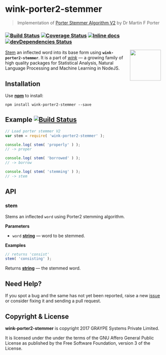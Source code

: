 # wink-porter2-stemmer

> Implementation of [Porter Stemmer Algorithm V2](https://snowballstem.org/algorithms/english/stemmer.html) by Dr Martin F Porter

### [![Build Status](https://api.travis-ci.org/decisively/wink-porter2-stemmer.svg?branch=master)](https://travis-ci.org/decisively/wink-porter2-stemmer) [![Coverage Status](https://coveralls.io/repos/github/decisively/wink-porter2-stemmer/badge.svg?branch=master)](https://coveralls.io/github/decisively/wink-porter2-stemmer?branch=master) [![Inline docs](http://inch-ci.org/github/decisively/wink-porter2-stemmer.svg?branch=master)](http://inch-ci.org/github/decisively/wink-porter2-stemmer) [![devDependencies Status](https://david-dm.org/decisively/wink-porter2-stemmer/dev-status.svg)](https://david-dm.org/decisively/wink-porter2-stemmer?type=dev)

<img align="right" src="https://decisively.github.io/wink-logos/logo-title.png" width="100px" >

[Stem](https://en.wikipedia.org/wiki/Stemming) an inflected word into its base form using **`wink-porter2-stemmer`**. It is a part of _[wink](https://www.npmjs.com/~sanjaya)_ — a growing family of high quality packages for Statistical Analysis, Natural Language Processing and Machine Learning in NodeJS.

## Installation

Use **[npm](https://www.npmjs.com/package/wink-porter2-stemmer)** to install:

    npm install wink-porter2-stemmer --save

## Example [![Build Status](https://badge.runkitcdn.com/wink-porter2-stemmer.svg)](https://npm.runkit.com/wink-porter2-stemmer)

```javascript
// Load porter stemmer V2
var stem = require( 'wink-porter2-stemmer' );

console.log( stem( 'properly' ) );
// -> proper

console.log( stem( 'borrowed' ) );
// -> borrow

console.log( stem( 'stemming' ) );
// -> stem
```

## API

<!-- Generated by documentation.js. Update this documentation by updating the source code. -->

### stem

Stems an inflected `word` using Porter2 stemming algorithm.

**Parameters**

-   `word` **[string](https://developer.mozilla.org/en-US/docs/Web/JavaScript/Reference/Global_Objects/String)** — word to be stemmed.

**Examples**

```javascript
// returns 'consist'
stem( 'consisting' );
```

Returns **[string](https://developer.mozilla.org/en-US/docs/Web/JavaScript/Reference/Global_Objects/String)** — the stemmed word.

## Need Help?

If you spot a bug and the same has not yet been reported, raise a new [issue](https://github.com/decisively/wink-porter2-stemmer/issues) or consider fixing it and sending a pull request.

## Copyright & License

**wink-porter2-stemmer** is copyright 2017 GRAYPE Systems Private Limited.

It is licensed under the under the terms of the GNU Affero General Public License as published by the Free
Software Foundation, version 3 of the License.
